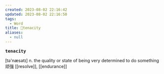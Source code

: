 ```yaml
---
created: 2023-08-02 22:16:42
updated: 2023-08-02 22:16:50
tags:
  - Word
title: 📖tenacity
aliases:
  - null
---
```


<pre><strong>tenacity</strong></pre>
[tə'næsətɪ]
n. the quality or state of being very determined to do something 顽强
[[resolve]], [[endurance]]
